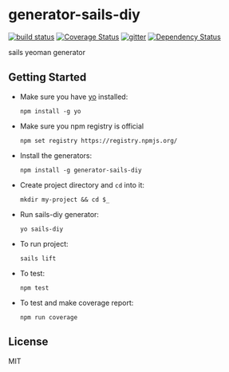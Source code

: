 # generator-sails-diy

[![build status][travis-image]][travis-url]
[![Coverage Status][coveralls-image]][coveralls-url]
[![gitter][gitter-image]][gitter-url]
[![Dependency Status][DependencyStatus-image]][DependencyStatus-url]

[travis-image]: https://api.travis-ci.org/leoliew/generator-sails-diy.svg?branch=master
[travis-url]: https://travis-ci.org/leoliew/generator-sails-diy
[coveralls-image]: https://coveralls.io/repos/leoliew/generator-sails-diy/badge.svg?branch=master
[coveralls-url]: https://coveralls.io/r/leoliew/generator-sails-diy
[gitter-image]: https://badges.gitter.im/leoliew/generator-sails-diy.svg
[gitter-url]: https://gitter.im/leoliew/generator-sails-diy?utm_source=share-link&utm_medium=link&utm_campaign=share-link
[DependencyStatus-image]: https://gemnasium.com/leoliew/generator-sails-diy.svg
[DependencyStatus-url]:https://gemnasium.com/leoliew/generator-sails-diy

sails yeoman generator

## Getting Started

- Make sure you have [yo](https://github.com/yeoman/yo) installed:

    `npm install -g yo`
- Make sure you npm registry is official

    `npm set registry https://registry.npmjs.org/`
- Install the generators:

    `npm install -g generator-sails-diy`
- Create project directory and `cd` into it:

    `mkdir my-project && cd $_`
- Run sails-diy generator:

    `yo sails-diy`
- To run project:

    `sails lift`
- To test:

    `npm test`
- To test and make coverage report:

    `npm run coverage`

## License

MIT
